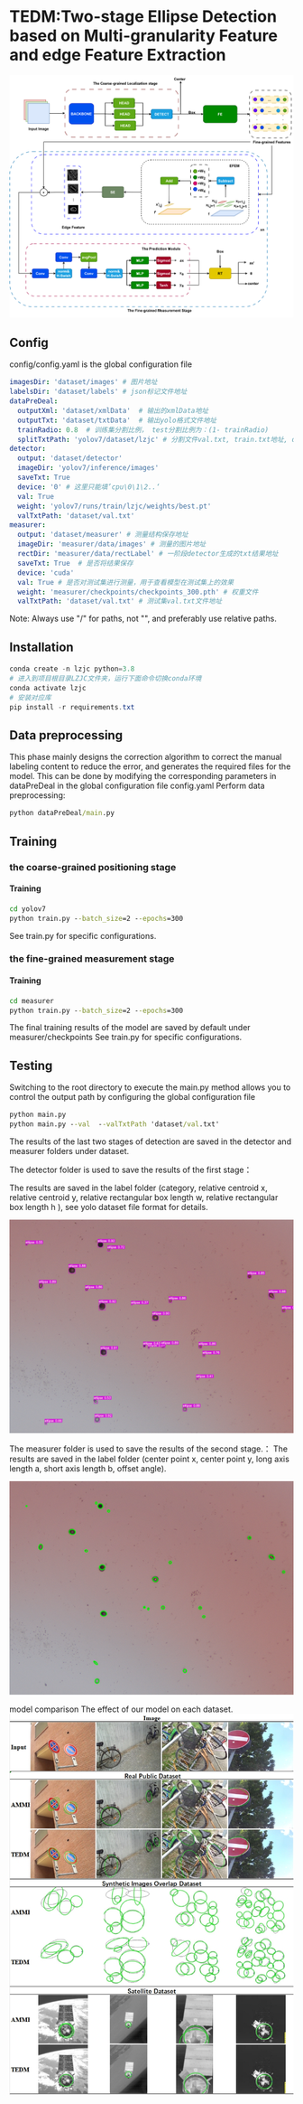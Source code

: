 # TEDM:Two-stage Ellipse Detection based on Multi-granularity Feature and edge Feature Extraction



![alt text](LZJC.assets/TEDM1.png)


## Config

config/config.yaml is the global configuration file

```yaml
imagesDir: 'dataset/images' # 图片地址
labelsDir: 'dataset/labels' # json标记文件地址
dataPreDeal:
  outputXml: 'dataset/xmlData'  # 输出的xmlData地址
  outputTxt: 'dataset/txtData'  # 输出yolo格式文件地址
  trainRadio: 0.8  # 训练集分割比例， test分割比例为：(1- trainRadio)
  splitTxtPath: 'yolov7/dataset/lzjc' # 分割文件val.txt, train.txt地址, dataset下也会保存一份
detector:
  output: 'dataset/detector'
  imageDir: 'yolov7/inference/images'
  saveTxt: True
  device: '0' # 这里只能填’cpu\0\1\2..‘
  val: True
  weight: 'yolov7/runs/train/lzjc/weights/best.pt'
  valTxtPath: 'dataset/val.txt'
measurer:
  output: 'dataset/measurer' # 测量结构保存地址
  imageDir: 'measurer/data/images' # 测量的图片地址
  rectDir: 'measurer/data/rectLabel' # 一阶段detector生成的txt结果地址
  saveTxt: True  # 是否将结果保存
  device: 'cuda'
  val: True # 是否对测试集进行测量，用于查看模型在测试集上的效果
  weight: 'measurer/checkpoints/checkpoints_300.pth' # 权重文件
  valTxtPath: 'dataset/val.txt' # 测试集val.txt文件地址
```

Note: Always use "/" for paths, not "\", and preferably use relative paths.



## Installation

```powershell
conda create -n lzjc python=3.8
# 进入到项目根目录LZJC文件夹，运行下面命令切换conda环境
conda activate lzjc
# 安装对应库
pip install -r requirements.txt
```







## Data preprocessing

This phase mainly designs the correction algorithm to correct the manual labeling content to reduce the error, and generates the required files for the model.
This can be done by modifying the corresponding parameters in dataPreDeal in the global configuration file config.yaml
Perform data preprocessing:
```cmd
python dataPreDeal/main.py
```



## Training

### the coarse-grained positioning stage

#### Training

```cmd
cd yolov7
python train.py --batch_size=2 --epochs=300
```
See train.py for specific configurations.





### the fine-grained measurement stage

#### Training

```cmd
cd measurer
python train.py --batch_size=2 --epochs=300
```

The final training results of the model are saved by default under measurer/checkpoints
See train.py for specific configurations.



## Testing

Switching to the root directory to execute the main.py method allows you to control the output path by configuring the global configuration file

```cmd
python main.py 
python main.py --val  --valTxtPath 'dataset/val.txt'
```

The results of the last two stages of detection are saved in the detector and measurer folders under dataset.

The detector folder is used to save the results of the first stage：

The results are saved in the label folder (category, relative centroid x, relative centroid y, relative rectangular box length w, relative rectangular box length h ), see yolo dataset file format for details.

![train7](LZJC.assets/train7.png)

The measurer folder is used to save the results of the second stage.：
The results are saved in the label folder (center point x, center point y, long axis length a, short axis length b, offset angle).

![train7](LZJC.assets/train7-17059261956772.png)


model comparison
The effect of our model on each dataset.
![alt text](<LZJC.assets/Effect Comparison.png>)



